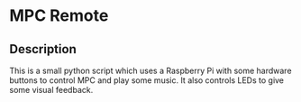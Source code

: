MPC Remote
==========

Description
-----------

This is a small python script which uses a Raspberry Pi with some hardware buttons to control MPC and play some music. It also controls LEDs to give some visual feedback.

